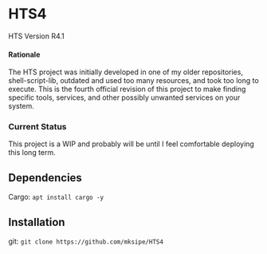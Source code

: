 # HTS4

HTS Version R4.1

#### Rationale

The HTS project was initially developed in one of my older repositories, shell-script-lib, outdated and used too many resources, and took too long to execute. This is the fourth official revision of this project to make finding specific tools, services, and other possibly unwanted services on your system.

### Current Status

This project is a WIP and probably will be until I feel comfortable deploying this long term. 

## Dependencies

Cargo: `apt install cargo -y`

## Installation

git: `git clone https://github.com/mksipe/HTS4`